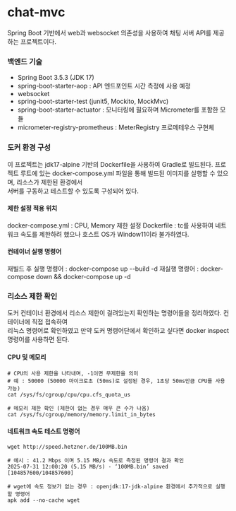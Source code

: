 # chat-mvc

Spring Boot 기반에서 web과 websocket 의존성을 사용하여 채팅 서버 API를 제공하는 프로젝트이다.  

### 백엔드 기술
* Spring Boot 3.5.3 (JDK 17)
* spring-boot-starter-aop : API 엔드포인트 시간 측정에 사용 예정
* websocket
* spring-boot-starter-test (junit5, Mockito, MockMvc)
* spring-boot-starter-actuator : 모니터링에 필요하며 Micrometer를 포함한 모듈
* micrometer-registry-prometheus : MeterRegistry 프로메테우스 구현체


### 도커 환경 구성
이 프로젝트는 jdk17-alpine 기반의 Dockerfile을 사용하여 Gradle로 빌드된다.
프로젝트 루트에 있는 docker-compose.yml 파일을 통해 빌드된 이미지를 실행할 수 있으며, 리소스가 제한된 환경에서  
서버를 구동하고 테스트할 수 있도록 구성되어 있다.

#### 제한 설정 적용 위치
docker-compose.yml : CPU, Memory 제한 설정
Dockerfile : tc를 사용하여 네트워크 속도를 제한하려 했으나 호스트 OS가 Window11이라 불가하였다.

#### 컨테이너 실행 명령어
재빌드 후 실행 명령어 : docker-compose up --build -d
재실행 명령어 : docker-compose down && docker-compose up -d


### 리소스 제한 확인
도커 컨테이너 환경에서 리소스 제한이 걸려있는지 확인하는 명령어들을 정리하였다. 컨테이너에 직접 접속하여  
리눅스 명령어로 확인하였고 만약 도커 명령어단에서 확인하고 싶다면 docker inspect 명령어를 사용하면 된다.  

#### CPU 및 메모리 
```shell
# CPU의 사용 제한을 나타내며, -1이면 무제한을 의미
# 예 : 50000 (50000 마이크로초 (50ms)로 설정된 경우, 1초당 50ms만큼 CPU를 사용 가능)
cat /sys/fs/cgroup/cpu/cpu.cfs_quota_us

# 메모리 제한 확인 (제한이 없는 경우 매우 큰 수가 나옴)
cat /sys/fs/cgroup/memory/memory.limit_in_bytes
```

#### 네트워크 속도 테스트 명령어
```shell
wget http://speed.hetzner.de/100MB.bin

# 예시 : 41.2 Mbps 이며 5.15 MB/s 속도로 측정된 명령어 결과 확인 
2025-07-31 12:00:20 (5.15 MB/s) - ‘100MB.bin’ saved [104857600/104857600]

# wget에 속도 정보가 없는 경우 : openjdk:17-jdk-alpine 환경에서 추가적으로 실행할 명령어
apk add --no-cache wget
```
